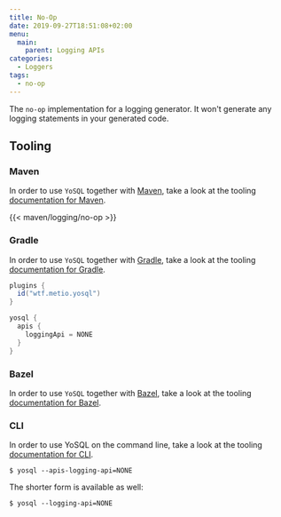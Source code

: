 ```yaml
---
title: No-Op
date: 2019-09-27T18:51:08+02:00
menu:
  main:
    parent: Logging APIs
categories:
  - Loggers
tags:
  - no-op
---
```


The `no-op` implementation for a logging generator. It won't generate any logging statements in your generated code.

## Tooling

### Maven

In order to use `YoSQL` together with [Maven](https://maven.apache.org/), take a look at the tooling [documentation
for Maven](/tooling/maven/).

{{< maven/logging/no-op >}}

### Gradle

In order to use `YoSQL` together with [Gradle](https://gradle.org/), take a look at the tooling [documentation for Gradle](/tooling/gradle/).

```groovy
plugins {
  id("wtf.metio.yosql")
}

yosql {
  apis {
    loggingApi = NONE
  }
}
```

### Bazel

In order to use `YoSQL` together with [Bazel](https://bazel.build/), take a look at the tooling [documentation for
Bazel](/tooling/bazel/).

### CLI

In order to use YoSQL on the command line, take a look at the tooling [documentation for CLI](/tooling/cli/).

```shell
$ yosql --apis-logging-api=NONE
```

The shorter form is available as well:

```shell
$ yosql --logging-api=NONE
```
